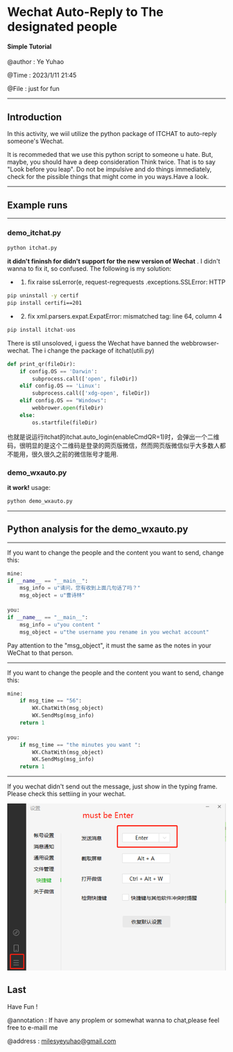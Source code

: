 # Wechat Auto-Reply to The designated people 
#### Simple Tutorial
@author : Ye Yuhao 

@Time   : 2023/1/11 21:45

@File   : just for fun

-----------------
## Introduction
In this activity, we wiil utilize the python package of ITCHAT to auto-reply someone's Wechat.

It is recommeded that we use this python script to someone u hate. But, maybe, you should have a deep consideration Think twice. That is to say "Look before you leap". Do not be impulsive and do things immediately, check for the pissible things that might come in you ways.Have a look.

-------------
## Example runs
--------------------
### demo_itchat.py
```python
python itchat.py 
```
**it didn't fininsh for didn't support for the new version of Wechat** . I didn't wanna to fix it, so confused. The following is my solution:
- 1. fix raise ssLerror(e, request-regrequests .exceptions.SSLError: HTTP
```cmd
pip uninstall -y certif
pip install certifi==201
```
- 2. fix xml.parsers.expat.ExpatError: mismatched tag: line 64, column 4
```python
pip install itchat-uos
```
There is stil unsoloved, i guess the Wechat have banned the webbrowser-wechat.
The i change the package of itchat(utili.py)
```python
def print_qr(fileDir):
    if config.OS == 'Darwin':
        subprocess.call(['open', fileDir])
    elif config.OS == 'Linux':
        subprocess.call(['xdg-open', fileDir])
    elif config.OS == "Windows":
        webbrower.open(fileDir)
    else:
        os.startfile(fileDir)
```
也就是说运行itchat的itchat.auto_login(enableCmdQR=1)时，会弹出一个二维码，很明显的是这个二维码是登录的网页版微信，然而网页版微信似乎大多数人都不能用，很久很久之前的微信账号才能用.
### demo_wxauto.py   
**it work!**
usage:
```python
python demo_wxauto.py
```
-----------------------
## Python analysis for the demo_wxauto.py
-----------------------
If you want to change the people and the content you want to send, change this:
```python
mine:
if __name__ == "__main__":
    msg_info = u"请问，您有收到上面几句话了吗？"
    msg_object = u"曹诗林"

you:
if __name__ == "__main__":
    msg_info = u"you content "
    msg_object = u"the username you rename in you wechat account"
```
Pay attention to the "msg_object", it must the same as the notes in your WeChat to that person.

--------------------------
If you want to change the people and the content you want to send, change this:
```python
mine:
    if msg_time == "56":
        WX.ChatWith(msg_object)
        WX.SendMsg(msg_info)
    return 1

you:
    if msg_time == "the minutes you want ":
        WX.ChatWith(msg_object)
        WX.SendMsg(msg_info)
    return 1
```
-------------------------------
If you wechat didn't send out the message, just show in the typing frame. Please check this settiing in your wechat.

![setting](setting.png)

## Last 
Have Fun !

@annotation : If have any proplem or somewhat wanna to chat,please feel free to e-maill me

@address    : milesyeyuhao@gmail.com